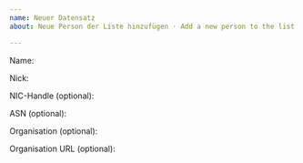 ```yaml
---
name: Neuer Datensatz
about: Neue Person der Liste hinzufügen · Add a new person to the list

---
```


<!-- Wenn du keinen PR erstellen möchtest, kannst du auch einen Issue aufmachen. -->
<!-- Bitte fülle die folgenden Zeilen aus: -->

Name: 

Nick: 

NIC-Handle (optional):

ASN (optional):

Organisation (optional):  

Organisation URL (optional):
